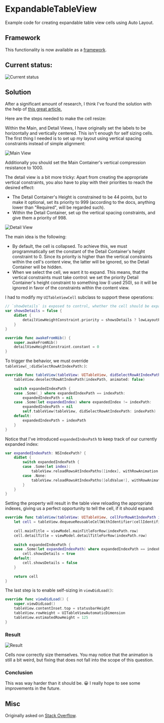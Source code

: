 # ExpandableTableView
Example code for creating expandable table view cells using Auto Layout.

## Framework

This functionality is now available as a [framework](https://github.com/jozsef-vesza/ExpandingTableView).

## Current status:

![Current status][4]

## Solution

After a significant amount of research, I think I've found the solution with the help of [this great article.][1]

Here are the steps needed to make the cell resize:

Within the Main, and Detail Views, I have originally set the labels to be horizontally and vertically centered. This isn't enough for self sizing cells. The first thing I needed is to set up my layout using vertical spacing constraints instead of simple alignment:

![Main View][2]

Additionally you should set the Main Container's vertical compression resistance to 1000.

The detail view is a bit more tricky: Apart from creating the appropriate vertical constraints, you also have to play with their priorities to reach the desired effect:

* The Detail Container's Height is constrained to be 44 points, but to make it optional, set its priority to 999 (according to the docs, anything lower than "Required", will be regarded such).
* Within the Detail Container, set up the vertical spacing constraints, and give them a priority of 998.

![Detail View][3]

The main idea is the following:

* By default, the cell is collapsed. To achieve this, we must programmatically set the constant of the Detail Container's height constraint to 0. Since its priority is higher than the vertical constraints within the cell's content view, the latter will be ignored, so the Detail Container will be hidden.
* When we select the cell, we want it to expand. This means, that the vertical constraints must take control: we set the priority Detail Container's height constraint to something low (I used 250), so it will be ignored in favor of the constraints within the content view.

I had to modify my `UITableViewCell` subclass to support these operations:

```swift
// `showDetails` is exposed to control, whether the cell should be expanded
var showsDetails = false {
    didSet {
        detailViewHeightConstraint.priority = showsDetails ? lowLayoutPriority : highLayoutPriority
    }
}

override func awakeFromNib() {
    super.awakeFromNib()
    detailViewHeightConstraint.constant = 0
}
```

To trigger the behavior, we must override `tableView(_:didSelectRowAtIndexPath:)`:

```swift
override func tableView(tableView: UITableView, didSelectRowAtIndexPath indexPath: NSIndexPath) {
    tableView.deselectRowAtIndexPath(indexPath, animated: false)
    
    switch expandedIndexPath {
    case .Some(_) where expandedIndexPath == indexPath:
        expandedIndexPath = nil
    case .Some(let expandedIndex) where expandedIndex != indexPath:
        expandedIndexPath = nil
        self.tableView(tableView, didSelectRowAtIndexPath: indexPath)
    default:
        expandedIndexPath = indexPath
    }
}
```

Notice that I've introduced `expandedIndexPath` to keep track of our currently expanded index:

```swift
var expandedIndexPath: NSIndexPath? {
    didSet {
        switch expandedIndexPath {
        case .Some(let index):
            tableView.reloadRowsAtIndexPaths([index], withRowAnimation: UITableViewRowAnimation.Automatic)
        case .None:
            tableView.reloadRowsAtIndexPaths([oldValue!], withRowAnimation: UITableViewRowAnimation.Automatic)
        }
    }
}
```

Setting the property will result in the table view reloading the appropriate indexes, giving us a perfect opportunity to tell the cell, if it should expand:

```swift
override func tableView(tableView: UITableView, cellForRowAtIndexPath indexPath: NSIndexPath) -> UITableViewCell {
    let cell = tableView.dequeueReusableCellWithIdentifier(cellIdentifier, forIndexPath: indexPath) as! ExpandableTableViewCell
    
    cell.mainTitle = viewModel.mainTitleForRow(indexPath.row)
    cell.detailTitle = viewModel.detailTitleForRow(indexPath.row)
    
    switch expandedIndexPath {
    case .Some(let expandedIndexPath) where expandedIndexPath == indexPath:
        cell.showsDetails = true
    default:
        cell.showsDetails = false
    }
    
    return cell
}
```

The last step is to enable self-sizing in `viewDidLoad()`:

```swift
override func viewDidLoad() {
    super.viewDidLoad()
    tableView.contentInset.top = statusbarHeight
    tableView.rowHeight = UITableViewAutomaticDimension
    tableView.estimatedRowHeight = 125
}
```

### Result

![Result][4]

Cells now correctly size themselves. You may notice that the animation is still a bit weird, but fixing that does not fall into the scope of this question.

### Conclusion

This was way harder than it should be. 😀 I really hope to see some improvements in the future.

  [1]: http://pivotallabs.com/expandable-uitableviewcells/
  [2]: http://i.stack.imgur.com/LdlQK.png
  [3]: http://i.stack.imgur.com/gHkA6.png
  [4]: http://i.imgur.com/31TVQr9.gif

## Misc

Originally asked on [Stack Overflow](http://stackoverflow.com/questions/30078267/dynamically-size-table-view-cells-using-auto-layout-constraints).

